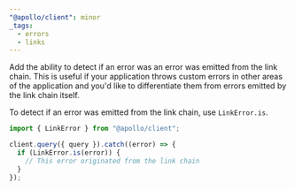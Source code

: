 ```yaml
---
"@apollo/client": minor
_tags:
  - errors
  - links
---
```


Add the ability to detect if an error was an error was emitted from the link chain. This is useful if your application throws custom errors in other areas of the application and you'd like to differentiate them from errors emitted by the link chain itself.

To detect if an error was emitted from the link chain, use `LinkError.is`.

```ts
import { LinkError } from "@apollo/client";

client.query({ query }).catch((error) => {
  if (LinkError.is(error)) {
    // This error originated from the link chain
  }
});
```

